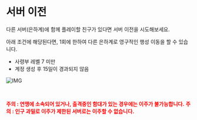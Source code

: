 # 서버 이전

 다른 서버(은하계)에 함께 플레이할 친구가 있다면 서버 이전을 시도해보세요.

아래 조건에 해당된다면, 1회에 한하여 다른 은하계로 영구적인 행성 이동을 할 수 있습니다.

- 사령부 레벨 7 미만
- 계정 생성 후 15일이 경과되지 않음

![IMG]()

<br>

<font color="red">**주의 : 연맹에 소속되어 있거나, 출격중인 함대가 있는 경우에는 이주가 불가능합니다.**</font>
<font color="red">**주의 : 인구 과밀로 이주가 제한된 서버로는 이주할 수 없습니다.**</font>